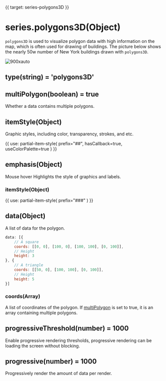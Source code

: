 {{ target: series-polygons3D }}

# series.polygons3D(Object)

`polygons3D` is used to visualize polygon data with high information on the map, which is often used for drawing of buildings.
The picture below shows the nearly 50w number of New York buildings drawn with `polygons3D`.

![900xauto](~polygons3D-ny.jpg)

## type(string) = 'polygons3D'

## multiPolygon(boolean) = true
Whether a data contains multiple polygons.

## itemStyle(Object)
Graphic styles, including color, transparency, strokes, and etc.

{{ use: partial-item-style(
    prefix="##",
    hasCallback=true,
    useColorPalette=true
) }}

## emphasis(Object)

Mouse hover Highlights the style of graphics and labels.


### itemStyle(Object)

{{ use: partial-item-style(
    prefix="###"
) }}

## data(Object)
A list of data for the polygon.


```js
data: [{
    // A square
    coords: [[0, 0], [100, 0], [100, 100], [0, 100]],
    // Height
    height: 3
}, {
    // A triangle
    coords: [[50, 0], [100, 100], [0, 100]],
    // Height
    height: 5
}]
```

### coords(Array)

A list of coordinates of the polygon. If [multiPolygon](~series-polygons3D.multiPolygon) is set to true, it is an array containing multiple polygons.


## progressiveThreshold(number) = 1000


Enable progressive rendering thresholds, progressive rendering can be loading the screen without blocking.

## progressive(number) = 1000

Progressively render the amount of data per render.
